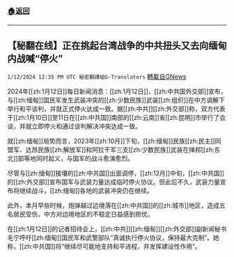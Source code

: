 ###  [:house:返回](README.md)
---


## 【秘翻在线】正在挑起台湾战争的中共扭头又去向缅甸内战喊“停火”
`1/12/2024 12:35 PM UTC 秘密翻譯組G-Translators` [轉載自GNews](https://gnews.org/articles/2212481)

2024年[[zh:1月12日]]每日新闻消息：[[zh:1月12日]]，[[zh:中共国外交部]]宣布，与[[zh:缅甸]]国民军发生武装冲突的[[zh:少数民族]]武装[[zh:组织]]在中方调解下举行和平谈判，并就正式停火达成一致。据[[zh:中共]][[zh:外交部]]称，双方代表于[[zh:1月10日]]至11日在[[zh:中共国]]南部的[[zh:云南]]省[[zh:昆明]]市举行了会谈，并就立即停火和通过谈判解决冲突达成一致。

就[[zh:缅甸]]局势而言，2023年[[zh:10月]]下旬，[[zh:缅甸]]民族[[zh:民主]]同盟军、达昂民族[[zh:解放军]]和阿拉干军三支[[zh:少数民族]]武装在掸邦[[zh:东北]]部等地同时起义，与国军的战斗愈演愈烈。

尽管与[[zh:缅甸]]接壤的[[zh:中共国]]出面调停，[[zh:12月]]中旬，[[zh:中共国]]的[[zh:外交部]]宣布国军与武装力量达成临时停火协议。但此后不久，武装力量宣布将继续战斗，[[zh:缅甸]]各地的武装冲突仍在继续。

此外，本月早些时候，炮弹越过边境落在[[zh:中共国]]的[[zh:城市]]地区，造成五名居民受伤，中方对边境地区的不稳定日益感到担忧。

在[[zh:1月12日]]的记者招待会上，[[zh:中共]][[zh:缅甸]][[zh:外交部]]副新闻秘书毛宁呼吁[[zh:缅甸]]国民军和武警部队“真诚执行停火协议，保持最大克制”。她称，[[zh:中共国]]将“继续尽可能地支持和平进程，并发挥建设性作用”。
